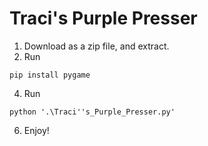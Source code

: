 # Traci's Purple Presser
1. Download as a zip file, and extract.
2. Run 
```
pip install pygame
```
4. Run
```
python '.\Traci''s_Purple_Presser.py'
```
6. Enjoy!
